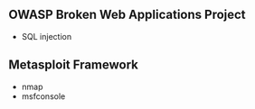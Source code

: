 
## OWASP Broken Web Applications Project
- SQL injection

## Metasploit Framework
- nmap
- msfconsole
